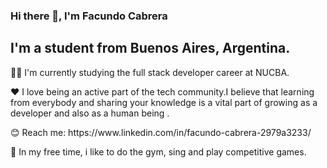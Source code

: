 
### Hi there 👋, I'm Facundo Cabrera 


## I'm a student from Buenos Aires, Argentina.




<p> 🧑‍🎓 I'm currently studying the full stack developer career at NUCBA.</p>
<p> ❤️ I love being an active part of the tech community.I believe that learning from everybody and sharing your knowledge is a vital part of growing as a developer and also as a human being . </p>
<p> 😊 Reach me: https://www.linkedin.com/in/facundo-cabrera-2979a3233/</p>
<p> 🦾 In my free time, i like to do the gym, sing and play competitive games.</p>

